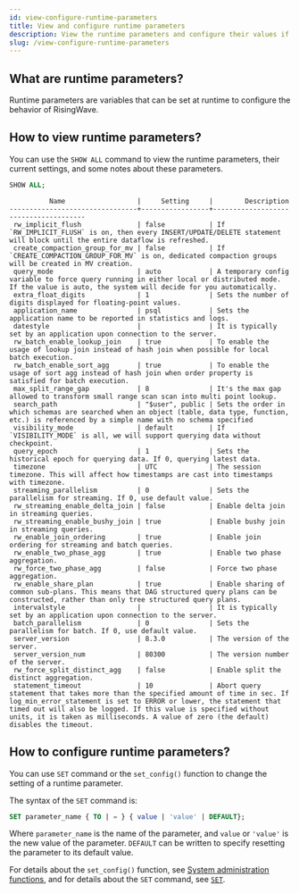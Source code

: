 ```yaml
---
id: view-configure-runtime-parameters
title: View and configure runtime parameters
description: View the runtime parameters and configure their values if needed.
slug: /view-configure-runtime-parameters
---
```

<head>
  <link rel="canonical" href="https://docs.risingwave.com/docs/current/view-configure-runtime-parameters/" />
</head>

## What are runtime parameters?

Runtime parameters are variables that can be set at runtime to configure the behavior of RisingWave.

## How to view runtime parameters?

You can use the `SHOW ALL` command to view the runtime parameters, their current settings, and some notes about these parameters.

```sql
SHOW ALL;
```

``` title=Parameters
          Name                  |     Setting     |        Description
--------------------------------+-----------------+--------------------------------------
 rw_implicit_flush              | false           | If `RW_IMPLICIT_FLUSH` is on, then every INSERT/UPDATE/DELETE statement will block until the entire dataflow is refreshed.
 create_compaction_group_for_mv | false           | If `CREATE_COMPACTION_GROUP_FOR_MV` is on, dedicated compaction groups will be created in MV creation.
 query_mode                     | auto            | A temporary config variable to force query running in either local or distributed mode. If the value is auto, the system will decide for you automatically.
 extra_float_digits             | 1               | Sets the number of digits displayed for floating-point values.
 application_name               | psql            | Sets the application name to be reported in statistics and logs.
 datestyle                      |                 | It is typically set by an application upon connection to the server.
 rw_batch_enable_lookup_join    | true            | To enable the usage of lookup join instead of hash join when possible for local batch execution.
 rw_batch_enable_sort_agg       | true            | To enable the usage of sort agg instead of hash join when order property is satisfied for batch execution.
 max_split_range_gap            | 8               | It's the max gap allowed to transform small range scan scan into multi point lookup.
 search_path                    | "$user", public | Sets the order in which schemas are searched when an object (table, data type, function, etc.) is referenced by a simple name with no schema specified
 visibility_mode                | default         | If `VISIBILITY_MODE` is all, we will support querying data without checkpoint.
 query_epoch                    | 1               | Sets the historical epoch for querying data. If 0, querying latest data.
 timezone                       | UTC             | The session timezone. This will affect how timestamps are cast into timestamps with timezone.
 streaming_parallelism          | 0               | Sets the parallelism for streaming. If 0, use default value.
 rw_streaming_enable_delta_join | false           | Enable delta join in streaming queries.
 rw_streaming_enable_bushy_join | true            | Enable bushy join in streaming queries.
 rw_enable_join_ordering        | true            | Enable join ordering for streaming and batch queries.
 rw_enable_two_phase_agg        | true            | Enable two phase aggregation.
 rw_force_two_phase_agg         | false           | Force two phase aggregation.
 rw_enable_share_plan           | true            | Enable sharing of common sub-plans. This means that DAG structured query plans can be constructed, rather than only tree structured query plans.
 intervalstyle                  |                 | It is typically set by an application upon connection to the server.
 batch_parallelism              | 0               | Sets the parallelism for batch. If 0, use default value.
 server_version                 | 8.3.0           | The version of the server.
 server_version_num             | 80300           | The version number of the server.
 rw_force_split_distinct_agg    | false           | Enable split the distinct aggregation.
 statement_timeout              | 10              | Abort query statement that takes more than the specified amount of time in sec. If log_min_error_statement is set to ERROR or lower, the statement that timed out will also be logged. If this value is specified without units, it is taken as milliseconds. A value of zero (the default) disables the timeout.
```

## How to configure runtime parameters?

You can use `SET` command or the `set_config()` function to change the setting of a runtime parameter.

The syntax of the `SET` command is:

```sql
SET parameter_name { TO | = } { value | 'value' | DEFAULT};
```

Where `parameter_name` is the name of the parameter, and `value` or `'value'` is the new value of the parameter. `DEFAULT` can be written to specify resetting the parameter to its default value.

For details about the `set_config()` function, see [System administration functions](/sql/functions-operators/sql-function-sys-admin.md#set_config), and for details about the `SET` command, see [`SET`](/sql/commands/sql-set.md).
